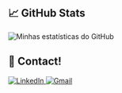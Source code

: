 ## 📈 GitHub Stats

![Minhas estatísticas do GitHub](https://github-readme-stats.vercel.app/api?username=SEU-USUARIO&show_icons=true&hide_title=true&count_private=true&theme=radical)

## 💬 Contact!

<div>
  <a href="https://www.linkedin.com/in/[seu-linkedin]">
    <img src="https://img.shields.io/badge/-LinkedIn-0077B5?style=flat&logo=linkedin&logoColor=white" alt="LinkedIn" />
  </a>
  <a href="mailto:[seu-email@gmail.com]">
    <img src="https://img.shields.io/badge/-Gmail-D14836?style=flat&logo=gmail&logoColor=white" alt="Gmail" />
  </a>
</div>
